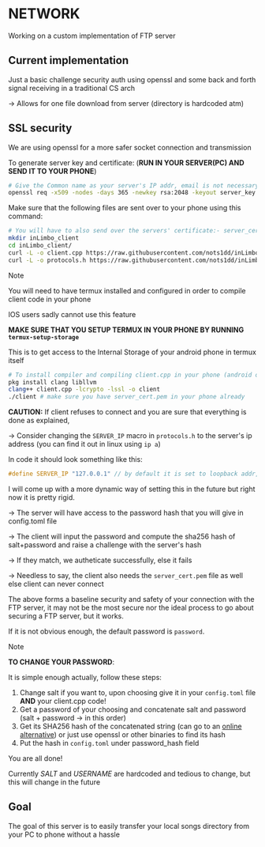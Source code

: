 # NETWORK

Working on a custom implementation of FTP server

## Current implementation

Just a basic challenge security auth using openssl and some back and forth signal receiving in a traditional CS arch

-> Allows for one file download from server (directory is hardcoded atm)

## SSL security

We are using openssl for a more safer socket connection and transmission

To generate server key and certificate: (**RUN IN YOUR SERVER(PC) AND SEND IT TO YOUR PHONE**)

```bash
# Give the Common name as your server's IP addr, email is not necessary
openssl req -x509 -nodes -days 365 -newkey rsa:2048 -keyout server_key.pem -out server_cert.pem
```

Make sure that the following files are sent over to your phone using this command:

```bash
# You will have to also send over the servers' certificate:- server_cert.pem file to your phone
mkdir inLimbo_client
cd inLimbo_client/
curl -L -o client.cpp https://raw.githubusercontent.com/nots1dd/inLimbo/main/src/network/client.cpp
curl -L -o protocols.h https://raw.githubusercontent.com/nots1dd/inLimbo/main/src/network/protocols.h
```

> [!NOTE]
> 
> You will need to have termux installed and configured in order to compile client code in your phone
> 
> IOS users sadly cannot use this feature
> 
> **MAKE SURE THAT YOU SETUP TERMUX IN YOUR PHONE BY RUNNING `termux-setup-storage`**
> 
> This is to get access to the Internal Storage of your android phone in termux itself
> 
> ```bash
> # To install compiler and compiling client.cpp in your phone (android only)
> pkg install clang libllvm
> clang++ client.cpp -lcrypto -lssl -o client
> ./client # make sure you have server_cert.pem in your phone already
> ```
> 
> **CAUTION:** If client refuses to connect and you are sure that everything is done as explained,
> 
> -> Consider changing the `SERVER_IP` macro in `protocols.h` to the server's ip address (you can find it out in linux using `ip a`)
> 
> In code it should look something like this:
> 
> ```cpp 
> #define SERVER_IP "127.0.0.1" // by default it is set to loopback addr, set this to the actual servers ip
> ```
> 
> I will come up with a more dynamic way of setting this in the future but right now it is pretty rigid.
> 
-> The server will have access to the password hash that you will give in config.toml file

-> The client will input the password and compute the sha256 hash of salt+password and raise a challenge with the server's hash 

-> If they match, we autheticate successfully, else it fails 

-> Needless to say, the client also needs the `server_cert.pem` file as well else client can never connect

The above forms a baseline security and safety of your connection with the FTP server, it may not be the most secure nor the ideal process to go about securing a FTP server, but it works.

If it is not obvious enough, the default password is `password`.

> [!NOTE]
> 
> **TO CHANGE YOUR PASSWORD**:
> 
> It is simple enough actually, follow these steps:
> 
> 1. Change salt if you want to, upon choosing give it in your `config.toml` file **AND** your client.cpp code! 
> 2. Get a password of your choosing and concatenate salt and password (salt + password -> in this order)
> 3. Get its SHA256 hash of the concatenated string (can go to an [online alternative](https://emn178.github.io/online-tools/sha256.html)) or just use openssl or other binaries to find its hash 
> 4. Put the hash in `config.toml` under password_hash field
> 
> You are all done!
> 

Currently *SALT* and *USERNAME* are hardcoded and tedious to change, but this will change in the future

## Goal

The goal of this server is to easily transfer your local songs directory from your PC to phone without a hassle

